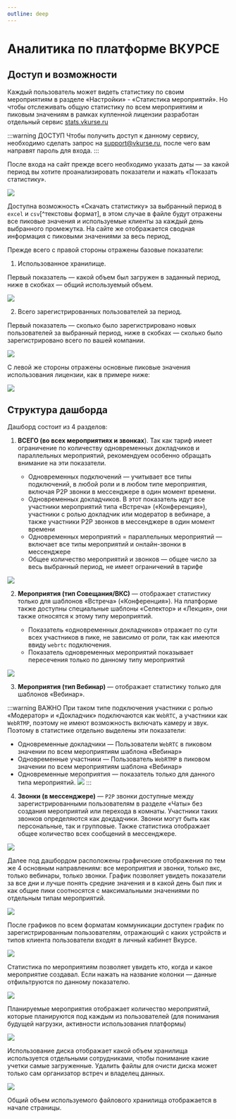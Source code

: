 ```yaml
---
outline: deep
---
```


# Аналитика по платформе ВКУРСЕ

## Доступ и возможности

Каждый пользователь может видеть статистику по своим мероприятиям в разделе «Настройки» - «Статистика мероприятий». Но чтобы отслеживать общую статистику по всем мероприятиям и пиковым значениям в рамках купленной лицензии разработан отдельный сервис [stats.vkurse.ru](https://stats.vkurse.ru/login)

:::warning ДОСТУП
Чтобы получить доступ к данному сервису, необходимо сделать запрос на <support@vkurse.ru>, после чего вам направят пароль для входа.
:::

После входа на сайт прежде всего необходимо указать даты — за какой период вы хотите проанализировать показатели и нажать «Показать статистику».

![](../img/image1.png)

Доступна возможность «Скачать статистику» за выбранный период в `excel` и `csv`[^текстовы формат], в этом случае в файле будут отражены все пиковые значения и используемые клиенты за каждый день выбранного промежутка. На сайте же отображается сводная информация с пиковыми значениями за весь период,

Прежде всего с правой стороны отражены базовые показатели:

1.  Использованное хранилище.

Первый показатель — какой объем был загружен в заданный период, ниже в скобках — общий используемый объем.

![](../img/image2.png)

2.  Всего зарегистрированных пользователей за период.

Первый показатель — сколько было зарегистрировано новых пользователей за выбранный период, ниже в скобках — сколько было зарегистрировано всего по вашей компании.

![](../img/image3.png)

С левой же стороны отражены основные пиковые значения использования лицензии, как в примере ниже:

![](../img/image4.png)

## Структура дашборда

Дашборд состоит из 4 разделов:

1.  **ВСЕГО (во всех мероприятиях и звонках**). Так как тариф имеет ограничение по количеству одновременных докладчиков и параллельных мероприятий, рекомендуем особенно обращать внимание на эти показатели.

    - Одновременных подключений — учитывает все типы подключений, в любой роли и в любом типе мероприятия, включая P2P звонки в мессенджере в один момент времени.
    - Одновременных докладчиков. В этот показатель идут все участники мероприятий типа «Встреча» («Конференция»), участники с ролью докладчик или модератор в вебинаре, а также участники P2P звонков в мессенджере в один момент времени
    - Одновременных мероприятий = параллельных мероприятий — включает все типы мероприятий и онлайн-звонки в мессенджере
    - Общее количество мероприятий и звонков — общее число за весь выбранный период, не имеет ограничений в тарифе

![](../img/image5.png)

2.  **Мероприятия (тип Совещания/ВКС)** — отображает статистику только для шаблонов «Встреча» («Конференция»). На платформе также доступны специальные шаблоны «Селектор» и «Лекция», они также относятся к этому типу мероприятий.

    - Показатель «одновременных докладчиков» отражает по сути всех участников в пике, не зависимо от роли, так как имеются ввиду `webrtc` подключения.
    - Показатель одновременных мероприятий показывает пересечения только по данному типу мероприятий

![](../img/image6.png)

3.  **Мероприятия (тип Вебинар)** — отображает статистику только для шаблонов «Вебинар».

:::warning ВАЖНО
При таком типе подключения участники с ролью «Модератор» и «Докладчик» подключаются как `WebRTC`, а участники как `WebRTMP`, поэтому не имеют возможность включать камеру и звук. Поэтому в статистике отдельно выделены эти показатели:

- Одновременные докладчики — Пользователи `WebRTC` в пиковом значении по всем мероприятиям шаблона «Вебинар»
- Одновременные участники — Пользователь `WebRTMP` в пиковом значении по всем мероприятиям шаблона «Вебинар»
- Одновременные мероприятия — показатель только для данного типа мероприятий.
  ![](../img/image7.png)
  :::

4.  **Звонки (в мессенджере)** — `P2P` звонки доступные между зарегистрированными пользователям в разделе «Чаты» без создания мероприятий или перехода в комнаты. Участники таких звонков определяются как докдадчики. Звонки могут быть как персональные, так и групповые. Также статистика отображает общее количество всех сообщений в мессенджере.

![](../img/image8.png)

Далее под дашбордом расположены графические отображения по тем же 4 основным направлениям: все мероприятия и звонки, только вкс, только вебинары, только звонки. График позволяет увидеть показатели за все дни и лучше понять средние значения и в какой день был пик и как общие пики соотносятся с максимальными значениями по отдельным типам мероприятий.

![](../img/image9.png)

После графиков по всем форматам коммуникации доступен график по зарегистрированным пользователям, отражающий с каких устройств и типов клиента пользователи входят в личный кабинет Вкурсе.

![](../img/image10.png)

Статистика по мероприятиям позволяет увидеть кто, когда и какое мероприятие создавал. Если нажать на название колонки — данные отфильтруются по данному показателю.

![](../img/image11.png)

Планируемые мероприятия отображает количество мероприятий, которые планируются под каждым из пользователей (для понимания будущей нагрузки, активности использования платформы)

![](../img/image12.png)

Использование диска отображает какой объем хранилища используется отдельными сотрудниками, чтобы понимание какие учетки самые загруженные. Удалить файлы для очисти диска может только сам организатор встреч и владелец данных.

![](../img/image13.png)

Общий объем используемого файлового хранилища отображается в начале страницы.
